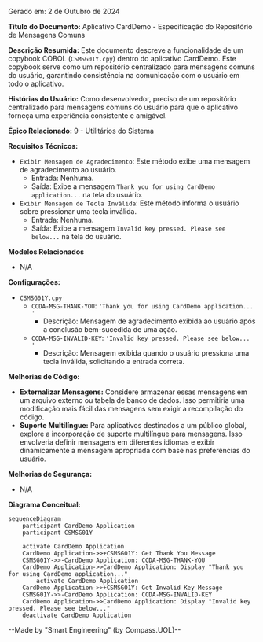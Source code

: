 Gerado em: 2 de Outubro de 2024

**Título do Documento:** Aplicativo CardDemo - Especificação do Repositório de Mensagens Comuns

**Descrição Resumida:**
Este documento descreve a funcionalidade de um copybook COBOL (`CSMSG01Y.cpy`) dentro do aplicativo CardDemo. Este copybook serve como um repositório centralizado para mensagens comuns do usuário, garantindo consistência na comunicação com o usuário em todo o aplicativo.

**Histórias do Usuário:**
Como desenvolvedor, preciso de um repositório centralizado para mensagens comuns do usuário para que o aplicativo forneça uma experiência consistente e amigável.

**Épico Relacionado:**
9 - Utilitários do Sistema

**Requisitos Técnicos:**
- `Exibir Mensagem de Agradecimento`: Este método exibe uma mensagem de agradecimento ao usuário.
  - Entrada: Nenhuma.
  - Saída: Exibe a mensagem `Thank you for using CardDemo application...` na tela do usuário.
- `Exibir Mensagem de Tecla Inválida`: Este método informa o usuário sobre pressionar uma tecla inválida.
  - Entrada: Nenhuma.
  - Saída: Exibe a mensagem `Invalid key pressed. Please see below...` na tela do usuário.

**Modelos Relacionados**
- N/A

**Configurações:**
- `CSMSG01Y.cpy`
  - `CCDA-MSG-THANK-YOU`: `'Thank you for using CardDemo application...      '`
	- Descrição: Mensagem de agradecimento exibida ao usuário após a conclusão bem-sucedida de uma ação.
  - `CCDA-MSG-INVALID-KEY`: `'Invalid key pressed. Please see below...         '`
	- Descrição: Mensagem exibida quando o usuário pressiona uma tecla inválida, solicitando a entrada correta.

**Melhorias de Código:**
- **Externalizar Mensagens:** Considere armazenar essas mensagens em um arquivo externo ou tabela de banco de dados. Isso permitiria uma modificação mais fácil das mensagens sem exigir a recompilação do código.
- **Suporte Multilíngue:** Para aplicativos destinados a um público global, explore a incorporação de suporte multilíngue para mensagens. Isso envolveria definir mensagens em diferentes idiomas e exibir dinamicamente a mensagem apropriada com base nas preferências do usuário.

**Melhorias de Segurança:**
- N/A

**Diagrama Conceitual:**
```mermaid
sequenceDiagram
    participant CardDemo Application
    participant CSMSG01Y

    activate CardDemo Application
    CardDemo Application->>+CSMSG01Y: Get Thank You Message
    CSMSG01Y->>-CardDemo Application: CCDA-MSG-THANK-YOU
    CardDemo Application->>CardDemo Application: Display "Thank you for using CardDemo application..."
        activate CardDemo Application
    CardDemo Application->>+CSMSG01Y: Get Invalid Key Message
    CSMSG01Y->>-CardDemo Application: CCDA-MSG-INVALID-KEY
    CardDemo Application->>CardDemo Application: Display "Invalid key pressed. Please see below..."
    deactivate CardDemo Application
```

--Made by "Smart Engineering" (by Compass.UOL)--